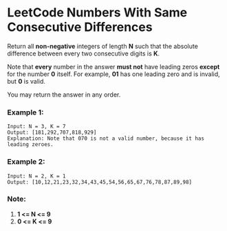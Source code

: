 # LeetCode Numbers With Same Consecutive Differences
Return all **non-negative** integers of length **N** such that the absolute difference between every two consecutive digits is **K**.

Note that **every** number in the answer **must not** have leading zeros **except** for the number **0** itself. For example, **01** has one leading zero and is invalid, but **0** is valid.

You may return the answer in any order.

 

### Example 1:
```
Input: N = 3, K = 7
Output: [181,292,707,818,929]
Explanation: Note that 070 is not a valid number, because it has leading zeroes.
```

### Example 2:
```
Input: N = 2, K = 1
Output: [10,12,21,23,32,34,43,45,54,56,65,67,76,78,87,89,98]
```

### Note:

1. **1 <= N <= 9**
2. **0 <= K <= 9**